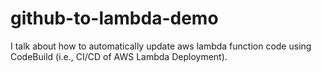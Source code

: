 # github-to-lambda-demo

I talk about how to automatically update aws lambda function code using CodeBuild (i.e., CI/CD of AWS Lambda Deployment).